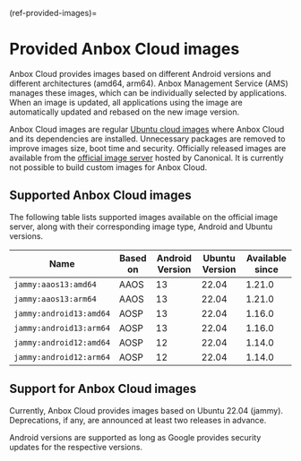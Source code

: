 (ref-provided-images)=
# Provided Anbox Cloud images

Anbox Cloud provides images based on different Android versions and different architectures (amd64, arm64). Anbox Management Service (AMS) manages these images, which can be individually selected by applications. When an image is updated, all applications using the image are automatically updated and rebased on the new image version.

Anbox Cloud images are regular [Ubuntu cloud images](https://cloud-images.ubuntu.com/) where Anbox Cloud and its dependencies are installed. Unnecessary packages are removed to improve images size, boot time and security. Officially released images are available from the [official image server](https://images.anbox-cloud.io) hosted by Canonical. It is currently not possible to build custom images for Anbox Cloud.

## Supported Anbox Cloud images

The following table lists supported images available on the official image server, along with their corresponding image type, Android and Ubuntu versions.

| Name                        | Based on | Android Version | Ubuntu Version | Available since |
|-----------------------------|----------|-----------------|----------------|---------------|
| `jammy:aaos13:amd64`        | AAOS     | 13              | 22.04          | 1.21.0 |
| `jammy:aaos13:arm64`        | AAOS     | 13              | 22.04          | 1.21.0 |
| `jammy:android13:amd64`     | AOSP     | 13              | 22.04          | 1.16.0 |
| `jammy:android13:arm64`     | AOSP     | 13              | 22.04          | 1.16.0 |
| `jammy:android12:amd64`     | AOSP     | 12              | 22.04          | 1.14.0 |
| `jammy:android12:arm64`     | AOSP     | 12              | 22.04          | 1.14.0 |


## Support for Anbox Cloud images

Currently, Anbox Cloud provides images based on Ubuntu 22.04 (jammy). Deprecations, if any, are announced at least two releases in advance.

Android versions are supported as long as Google provides security updates for the respective versions.
